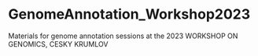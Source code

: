# GenomeAnnotation_Workshop2023
Materials for genome annotation sessions at the 2023 WORKSHOP ON GENOMICS, CESKY KRUMLOV
